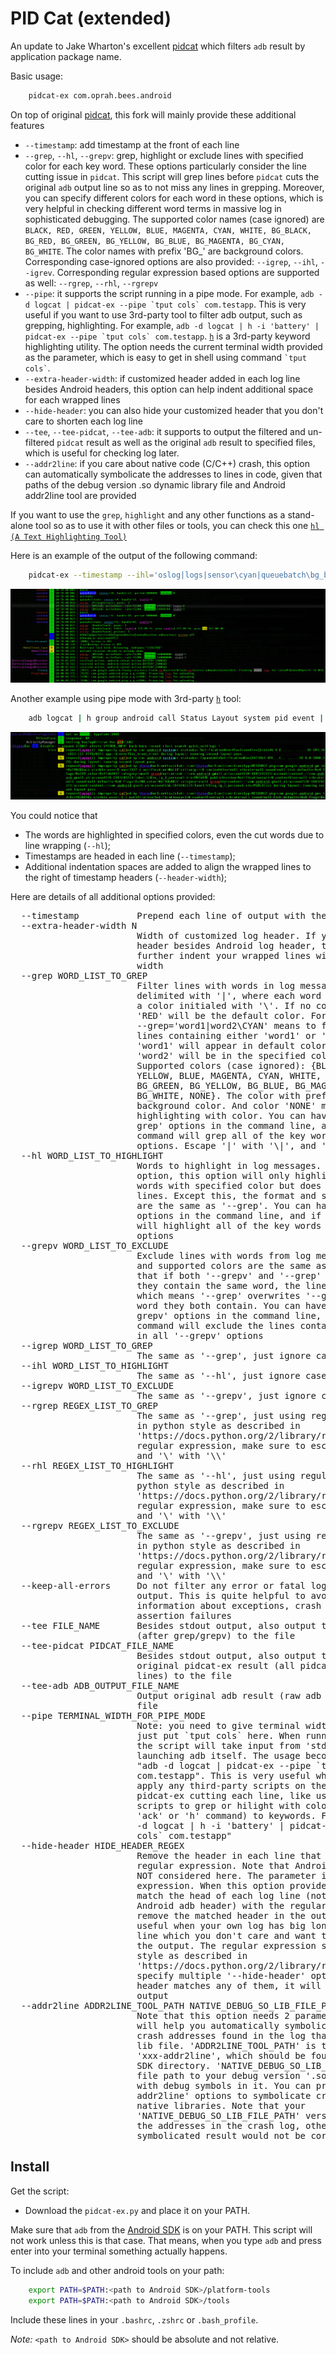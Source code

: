 PID Cat (extended)
==================

An update to Jake Wharton's excellent [pidcat][1] which filters `adb`
result by application package name.

Basic usage:
```bash
    pidcat-ex com.oprah.bees.android
```
On top of original [pidcat][1], this fork will mainly provide these additional features
 * `--timestamp`: add timestamp at the front of each line
 * `--grep`, `--hl`, `--grepv`: grep, highlight or exclude lines with
                        specified color for each key word.
                        These options particularly consider the
                        line cutting issue in `pidcat`.
                        This script will grep lines before `pidcat`
                        cuts the original `adb` output line so as to
                        not miss any lines in grepping. Moreover, you can
                        specify different colors for each word in these
                        options, which is very helpful in checking different
                        word terms in massive log in sophisticated debugging.
                        The supported color names (case ignored) are
                        `BLACK, RED, GREEN,
                        YELLOW, BLUE, MAGENTA, CYAN,
                        WHITE, BG_BLACK, BG_RED, BG_GREEN, BG_YELLOW, BG_BLUE,
                        BG_MAGENTA, BG_CYAN, BG_WHITE`.
                        The color names with prefix 'BG_' are background colors.
                        Corresponding case-ignored options are also
                        provided: `--igrep`, `--ihl`, `--igrev`.
                        Corresponding regular expression based
                        options are supported
                        as well: `--rgrep`, `--rhl`, `--rgrepv`
 * `--pipe`: it supports the script running in a pipe mode. For example,
   ``adb -d logcat | pidcat-ex --pipe `tput cols` com.testapp``.
   This is very useful if you want to use 3rd-party tool to filter
   adb output, such as grepping, highlighting. For example,
   ``adb -d logcat | h -i 'battery' | pidcat-ex --pipe `tput cols` com.testapp``.
   [`h`][4] is a 3rd-party keyword highlighting utility.
   The option needs the current terminal width provided as the parameter,
   which is easy to get in shell using command `` `tput cols` ``.
 * `--extra-header-width`: if customized header added in each log line
    besides Android headers, this option can help indent additional
    space for each wrapped lines
 * `--hide-header`: you can also hide your customized header that you don't care
   to shorten each log line
 * `--tee`, `--tee-pidcat`, `--tee-adb`: it supports to output
   the filtered and un-filtered `pidcat` result as well as the original
   `adb` result to specified files, which is useful for checking log later.
 * `--addr2line`: if you care about native code (C/C++) crash, this option
   can automatically symbolicate the addresses to lines in code, given
   that paths of the debug version .so dynamic library file
   and Android addr2line tool are provided

If you want to use the `grep`, `highlight` and any other functions
as a stand-alone tool so as to use it with other files or tools,
you can check this one [`hl (A Text Highlighting Tool)`][2]

Here is an example of the output of the following command:
```bash
    pidcat-ex --timestamp --ihl='oslog|logs|sensor\cyan|queuebatch\bg_blue|state\white|latency\bg_green|enable\magenta' --hl='screen\yellow|far\bg_yellow|event\bg_ack'
```
![Example screen](screen.png)

Another example using pipe mode with 3rd-party [`h`][4] tool:
```bash
    adb logcat | h group android call Status Layout system pid event | pidcat-ex --pipe=`tput cols`
```
![Example screen](screen2.png)

You could notice that
 * The words are highlighted in specified colors, even the cut words due to line wrapping (`--hl`);
 * Timestamps are headed in each line (`--timestamp`);
 * Additional indentation spaces are added to align the wrapped lines to the right of timestamp headers (`--header-width`);

Here are details of all additional options provided:
<pre>
  --timestamp           Prepend each line of output with the current time.
  --extra-header-width N
                        Width of customized log header. If you have your own
                        header besides Android log header, this option will
                        further indent your wrapped lines with additional
                        width
  --grep WORD_LIST_TO_GREP
                        Filter lines with words in log messages. The words are
                        delimited with '|', where each word can be tailed with
                        a color initialed with '\'. If no color is specified,
                        'RED' will be the default color. For example, option
                        --grep='word1|word2\CYAN' means to filter out all
                        lines containing either 'word1' or 'word2', and
                        'word1' will appear in default color 'RED', while
                        'word2' will be in the specified color 'CYAN'.
                        Supported colors (case ignored): {BLACK, RED, GREEN,
                        YELLOW, BLUE, MAGENTA, CYAN, WHITE, BG_BLACK, BG_RED,
                        BG_GREEN, BG_YELLOW, BG_BLUE, BG_MAGENTA, BG_CYAN,
                        BG_WHITE, NONE}. The color with prefix 'BG_' is
                        background color. And color 'NONE' means NOT
                        highlighting with color. You can have multiple '--
                        grep' options in the command line, and if so, the
                        command will grep all of the key words in all '--grep'
                        options. Escape '|' with '\|', and '\' with '\\'.
  --hl WORD_LIST_TO_HIGHLIGHT
                        Words to highlight in log messages. Unlike '--grep'
                        option, this option will only highlight the specified
                        words with specified color but does not filter any
                        lines. Except this, the format and supported colors
                        are the same as '--grep'. You can have multiple '--hl'
                        options in the command line, and if so, the command
                        will highlight all of the key words in all '--hl'
                        options
  --grepv WORD_LIST_TO_EXCLUDE
                        Exclude lines with words from log messages. The format
                        and supported colors are the same as '--grep'. Note
                        that if both '--grepv' and '--grep' are provided and
                        they contain the same word, the line will always show,
                        which means '--grep' overwrites '--grepv' for the same
                        word they both contain. You can have multiple '--
                        grepv' options in the command line, and if so, the
                        command will exclude the lines containing any keywords
                        in all '--grepv' options
  --igrep WORD_LIST_TO_GREP
                        The same as '--grep', just ignore case
  --ihl WORD_LIST_TO_HIGHLIGHT
                        The same as '--hl', just ignore case
  --igrepv WORD_LIST_TO_EXCLUDE
                        The same as '--grepv', just ignore case
  --rgrep REGEX_LIST_TO_GREP
                        The same as '--grep', just using regular expressions
                        in python style as described in
                        'https://docs.python.org/2/library/re.html'. In the
                        regular expression, make sure to escape '|' with '\|',
                        and '\' with '\\'
  --rhl REGEX_LIST_TO_HIGHLIGHT
                        The same as '--hl', just using regular expressions in
                        python style as described in
                        'https://docs.python.org/2/library/re.html'. In the
                        regular expression, make sure to escape '|' with '\|',
                        and '\' with '\\'
  --rgrepv REGEX_LIST_TO_EXCLUDE
                        The same as '--grepv', just using regular expressions
                        in python style as described in
                        'https://docs.python.org/2/library/re.html'. In the
                        regular expression, make sure to escape '|' with '\|',
                        and '\' with '\\'
  --keep-all-errors     Do not filter any error or fatal logs from 'pidcat-ex'
                        output. This is quite helpful to avoid ignoring
                        information about exceptions, crash stacks and
                        assertion failures
  --tee FILE_NAME       Besides stdout output, also output the filtered result
                        (after grep/grepv) to the file
  --tee-pidcat PIDCAT_FILE_NAME
                        Besides stdout output, also output the unfiltered
                        original pidcat-ex result (all pidcat-ex formatted
                        lines) to the file
  --tee-adb ADB_OUTPUT_FILE_NAME
                        Output original adb result (raw adb output) to the
                        file
  --pipe TERMINAL_WIDTH_FOR_PIPE_MODE
                        Note: you need to give terminal width as the value,
                        just put `tput cols` here. When running in pipe mode,
                        the script will take input from 'stdin' rather than
                        launching adb itself. The usage becomes something like
                        "adb -d logcat | pidcat-ex --pipe `tput cols`
                        com.testapp". This is very useful when you want to
                        apply any third-party scripts on the adb output before
                        pidcat-ex cutting each line, like using 3rd-party
                        scripts to grep or hilight with colors (such as using
                        'ack' or 'h' command) to keywords. For example, "adb
                        -d logcat | h -i 'battery' | pidcat-ex --pipe `tput
                        cols` com.testapp"
  --hide-header HIDE_HEADER_REGEX
                        Remove the header in each line that matches the
                        regular expression. Note that Android adb header is
                        NOT considered here. The parameter is regular
                        expression. When this option provided, the script will
                        match the head of each log line (not including the
                        Android adb header) with the regular expression, and
                        remove the matched header in the output. This is
                        useful when your own log has big long headers in each
                        line which you don't care and want to hide them from
                        the output. The regular expression syntax is in python
                        style as described in
                        'https://docs.python.org/2/library/re.html'. You can
                        specify multiple '--hide-header' options and if the
                        header matches any of them, it will be removed from
                        output
  --addr2line ADDR2LINE_TOOL_PATH NATIVE_DEBUG_SO_LIB_FILE_PATH
                        Note that this option needs 2 parameters. This option
                        will help you automatically symbolicate the native
                        crash addresses found in the log that match your '.so'
                        lib file. 'ADDR2LINE_TOOL_PATH' is the path to the
                        'xxx-addr2line', which should be found in your Android
                        SDK directory. 'NATIVE_DEBUG_SO_LIB_FILE_PATH' is the
                        file path to your debug version '.so' dynamic library
                        with debug symbols in it. You can provide multiple '--
                        addr2line' options to symbolicate crashes of multiple
                        native libraries. Note that your
                        'NATIVE_DEBUG_SO_LIB_FILE_PATH' version has to match
                        the addresses in the crash log, otherwise, the
                        symbolicated result would not be correct
</pre>

Install
-------

Get the script:

 * Download the `pidcat-ex.py` and place it on your PATH.


Make sure that `adb` from the [Android SDK][3] is on your PATH. This script will
not work unless this is that case. That means, when you type `adb` and press
enter into your terminal something actually happens.

To include `adb` and other android tools on your path:
```bash
    export PATH=$PATH:<path to Android SDK>/platform-tools
    export PATH=$PATH:<path to Android SDK>/tools
```
Include these lines in your `.bashrc`, `.zshrc` or `.bash_profile`.

*Note:* `<path to Android SDK>` should be absolute and not relative.

 [1]: https://github.com/JakeWharton/pidcat
 [2]: https://github.com/healthluck/hl
 [3]: http://developer.android.com/sdk/
 [4]: https://github.com/paoloantinori/hhighlighter
